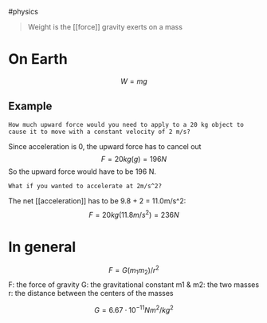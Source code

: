 #physics 

> Weight is the [[force]] gravity exerts on a mass

# On Earth
$$ W = mg $$

## Example
	How much upward force would you need to apply to a 20 kg object to cause it to move with a constant velocity of 2 m/s?

Since acceleration is 0, the upward force has to cancel out
$$ F = 20kg (g) = 196N $$
So the upward force would have to be 196 N.

	What if you wanted to accelerate at 2m/s^2?

The net [[acceleration]] has to be 9.8 + 2 = 11.0m/s^2:
$$ F = 20kg (11.8m/s^2) = 236N $$

# In general
$$ F = G (m_1m_2) / r^2 $$
F: the force of gravity
G: the gravitational constant
m1 & m2: the two masses
r: the distance between the centers of the masses

$$ G = 6.67 \cdot 10^{-11} Nm^2/kg^2 $$